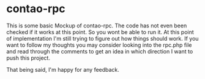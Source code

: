 # contao-rpc

This is some basic Mockup of contao-rpc. The code has not even been checked if it works at this point.
So you wont be able to run it. At this point of implementation I'm still trying to figure out how things should work.
If you want to follow my thoughts you may consider looking into the rpc.php file and read through the comments to
get an idea in which direction I want to push this project.

That being said, I'm happy for any feedback.